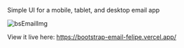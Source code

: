 Simple UI for a mobile, tablet, and desktop email app

![bsEmailImg](https://github.com/nauticuff/bootstrap-email-felipe/assets/106128827/66697965-cf04-4b30-87dc-23290f454486)

View it live here: https://bootstrap-email-felipe.vercel.app/

